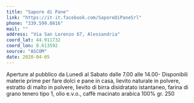 ```yaml
---
title: "Sapore di Pane"
link: "https://it-it.facebook.com/SaporeDiPaneSrl"
phone: "339.599.0816"
mail: ""
address: "Via San Lorenzo 67, Alessandria"
coord_lat: 44.911732
coord_lon: 8.613592 
source: "ASCOM"
date: 2020-04-05
---
```

Aperture al pubblico da Lunedì al Sabato dalle 7.00 alle 14.00- Disponibili materie prime per fare dolci e pane in casa, lievito naturale in polvere, estratto di malto in polvere, lievito di birra disidratato istantaneo, farina di grano tenero tipo 1, olio e.v.o., caffè macinato arabica 100% gr. 250
